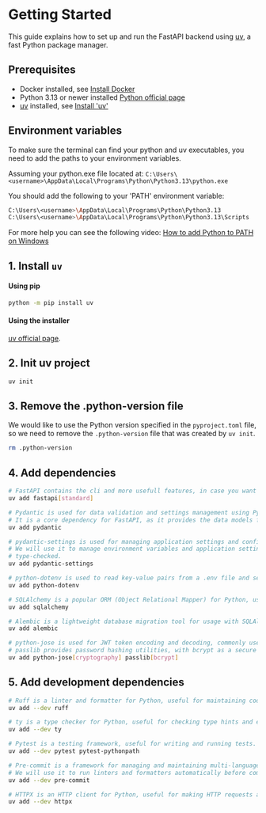 # Getting Started

This guide explains how to set up and run the FastAPI backend using [uv](https://github.com/astral-sh/uv), a fast Python package manager.

## Prerequisites

- Docker installed, see [Install Docker](https://docs.docker.com/get-docker/)
- Python 3.13 or newer installed [Python official page](https://www.python.org/downloads/)
- [uv](https://github.com/astral-sh/uv) installed, see [Install 'uv'](#1-install-uv)

## Environment variables

To make sure the terminal can find your python and uv executables, you need to add the paths to your environment variables.

Assuming your python.exe file located at: `C:\Users\<username>\AppData\Local\Programs\Python\Python3.13\python.exe`

You should add the following to your 'PATH' environment variable:

```bash
C:\Users\<username>\AppData\Local\Programs\Python\Python3.13
C:\Users\<username>\AppData\Local\Programs\Python\Python3.13\Scripts
```

For more help you can see the following video: [How to add Python to PATH on Windows](https://www.youtube.com/watch?v=91SGaK7_eeY)

## 1. Install `uv`

#### Using pip

```bash {"interpreter":"bash"}
python -m pip install uv
```

#### Using the installer

[uv official page](https://docs.astral.sh/uv/getting-started/installation/).

## 2. Init uv project

```bash
uv init
```

## 3. Remove the .python-version file

We would like to use the Python version specified in the `pyproject.toml` file,
so we need to remove the `.python-version` file that was created by `uv init`.

```bash
rm .python-version
```

## 4. Add dependencies

```bash
# FastAPI contains the cli and more usefull features, in case you want all, you can replace with `fastapi[all]`
uv add fastapi[standard]
```

```bash
# Pydantic is used for data validation and settings management using Python type annotations.
# It is a core dependency for FastAPI, as it provides the data models for request and response bodies.
uv add pydantic
```

```bash
# pydantic-settings is used for managing application settings and configuration using Pydantic models.
# We will use it to manage environment variables and application settings and make sure they are loaded correctly and
# type-checked.
uv add pydantic-settings
```

```bash
# python-dotenv is used to read key-value pairs from a .env file and set them as environment variables.
uv add python-dotenv
```

```bash
# SQLAlchemy is a popular ORM (Object Relational Mapper) for Python, used for database interactions.
uv add sqlalchemy
```

```bash
# Alembic is a lightweight database migration tool for usage with SQLAlchemy.
uv add alembic
```

```bash
# python-jose is used for JWT token encoding and decoding, commonly used for authentication.
# passlib provides password hashing utilities, with bcrypt as a secure hashing algorithm.
uv add python-jose[cryptography] passlib[bcrypt]
```

## 5. Add development dependencies

```bash
# Ruff is a linter and formatter for Python, useful for maintaining code quality.
uv add --dev ruff
```

```bash
# ty is a type checker for Python, useful for checking type hints and ensuring type safety (compiler like for python).
uv add --dev ty
```

```bash
# Pytest is a testing framework, useful for writing and running tests.
uv add --dev pytest pytest-pythonpath
```

```bash
# Pre-commit is a framework for managing and maintaining multi-language pre-commit hooks.
# We will use it to run linters and formatters automatically before committing code.
uv add --dev pre-commit
```

```bash
# HTTPX is an HTTP client for Python, useful for making HTTP requests and test fastAPI server.
uv add --dev httpx
```
